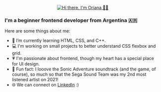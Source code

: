 <p align="center"> <a href="https://git.io/typing-svg"> <img src="https://readme-typing-svg.demolab.com?font=Inter&size=28&duration=3000&pause=1000&color=000000&center=true&vCenter=true&width=435&lines=Hi+there%2C+I'm+Oriana+%F0%9F%91%8B%F0%9F%8F%BB" alt="Hi there, I'm Oriana 👋🏻"/> </a> </p>

### I'm a beginner frontend developer from Argentina :argentina:

Here are some things about me:

- :seedling: I’m currently learning HTML, CSS, and C++.
- :computer: I'm working on small projects to better understand CSS flexbox and grid.
- :heartpulse: I'm passionate about frontend, though my heart has a special place for UI design.
- :blue_heart: Fun fact: I looove the Sonic Adventure soundtrack (and the game, of course), so much so that the Sega Sound Team was my 2nd most listened artist on 2021!
- :globe_with_meridians: We can connect on <a href="https://www.linkedin.com/in/orianapg/">LinkedIn</a> :)
